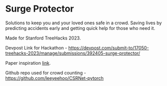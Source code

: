 # Surge Protector
Solutions to keep you and your loved ones safe in a crowd. Saving lives by predicting accidents early and getting quick help for those who need it.

Made for Stanford TreeHacks 2023.

Devpost Link for Hackathon - https://devpost.com/submit-to/17050-treehacks-2023/manage/submissions/392405-surge-protector/


Paper inspiration [link](https://arxiv.org/pdf/1802.10062.pdf).


Github repo used for crowd counting - https://github.com/leeyeehoo/CSRNet-pytorch
